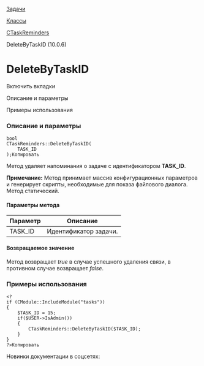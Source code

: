 [Задачи](/api_help/tasks/index.php)

[Классы](/api_help/tasks/classes/index.php)

[CTaskReminders](/api_help/tasks/classes/ctaskreminders/index.php)

DeleteByTaskID (10.0.6)

DeleteByTaskID
==============

Включить вкладки

Описание и параметры

Примеры использования

### Описание и параметры

```
bool
CTaskReminders::DeleteByTaskID(
	TASK_ID
);Копировать
```

Метод удаляет напоминания о задаче с идентификатором **TASK\_ID**.

**Примечание:** Метод принимает массив конфигурационных параметров и генерирует скрипты, необходимые для показа файлового диалога. Метод статический.

#### Параметры метода

| Параметр | Описание |
| --- | --- |
| TASK\_ID | Идентификатор задачи. |

#### Возвращаемое значение

Метод возвращает *true* в случае успешного удаления связи, в противном случае возвращает *false*.

### Примеры использования

```
<?
if (CModule::IncludeModule("tasks"))
{
	$TASK_ID = 15;
	if($USER->IsAdmin())
	{
		CTaskReminders::DeleteByTaskID($TASK_ID);
	}
}
?>Копировать
```

Новинки документации в соцсетях: